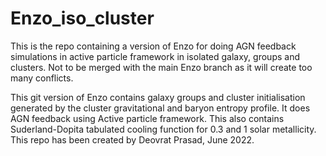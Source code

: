 # Enzo_iso_cluster
This is the repo containing a version of Enzo for doing AGN feedback simulations in active particle framework in isolated galaxy, groups and clusters. 
Not to be merged with the main Enzo branch as it will create too many conflicts. 

This git version of Enzo contains galaxy groups and cluster initialisation generated by the cluster gravitational and baryon entropy profile. 
It does AGN feedback using Active particle framework. 
This also contains Suderland-Dopita tabulated cooling function for 0.3 and 1 solar metallicity.
This repo has been created by Deovrat Prasad, June 2022.
